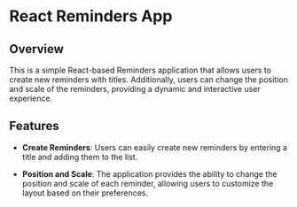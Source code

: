 # React Reminders App

## Overview

This is a simple React-based Reminders application that allows users to create new reminders with titles. Additionally, users can change the position and scale of the reminders, providing a dynamic and interactive user experience.

## Features

- **Create Reminders**: Users can easily create new reminders by entering a title and adding them to the list.

- **Position and Scale**: The application provides the ability to change the position and scale of each reminder, allowing users to customize the layout based on their preferences.
